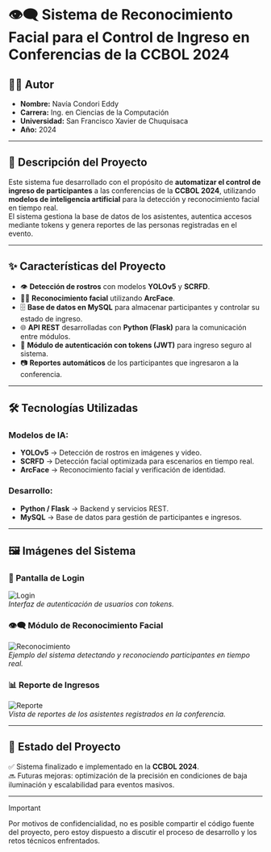 # 👁️‍🗨️ Sistema de Reconocimiento Facial para el Control de Ingreso en Conferencias de la CCBOL 2024

## 👨‍💻 Autor
- **Nombre:** Navía Condori Eddy  
- **Carrera:** Ing. en Ciencias de la Computación  
- **Universidad:** San Francisco Xavier de Chuquisaca  
- **Año:** 2024  

---

## 📖 Descripción del Proyecto
Este sistema fue desarrollado con el propósito de **automatizar el control de ingreso de participantes** a las conferencias de la **CCBOL 2024**, utilizando **modelos de inteligencia artificial** para la detección y reconocimiento facial en tiempo real.  
El sistema gestiona la base de datos de los asistentes, autentica accesos mediante tokens y genera reportes de las personas registradas en el evento.

---

## ✨ Características del Proyecto
- 👁️ **Detección de rostros** con modelos **YOLOv5** y **SCRFD**.  
- 🧑‍🦲 **Reconocimiento facial** utilizando **ArcFace**.  
- 🗄️ **Base de datos en MySQL** para almacenar participantes y controlar su estado de ingreso.  
- 🌐 **API REST** desarrolladas con **Python (Flask)** para la comunicación entre módulos.  
- 🔐 **Módulo de autenticación con tokens (JWT)** para ingreso seguro al sistema.  
- 📷 **Reportes automáticos** de los participantes que ingresaron a la conferencia.  

---

## 🛠️ Tecnologías Utilizadas
### Modelos de IA:
- **YOLOv5** → Detección de rostros en imágenes y video.  
- **SCRFD** → Detección facial optimizada para escenarios en tiempo real.  
- **ArcFace** → Reconocimiento facial y verificación de identidad.  

### Desarrollo:
- **Python / Flask** → Backend y servicios REST.  
- **MySQL** → Base de datos para gestión de participantes e ingresos.   

---

## 🖼️ Imágenes del Sistema
### 🔐 Pantalla de Login
![Login](./assets/login.png)  
*Interfaz de autenticación de usuarios con tokens.*  

### 👁️‍🗨️ Módulo de Reconocimiento Facial
![Reconocimiento](./assets/face_recognition.png)  
*Ejemplo del sistema detectando y reconociendo participantes en tiempo real.*  

### 📊 Reporte de Ingresos
![Reporte](./assets/report.png)  
*Vista de reportes de los asistentes registrados en la conferencia.*  

---

## 📌 Estado del Proyecto
✅ Sistema finalizado e implementado en la **CCBOL 2024**.  
🔜 Futuras mejoras: optimización de la precisión en condiciones de baja iluminación y escalabilidad para eventos masivos.  

---

> [!IMPORTANT]  
> Por motivos de confidencialidad, no es posible compartir el código fuente del proyecto, pero estoy dispuesto a discutir el proceso de desarrollo y los retos técnicos enfrentados.
